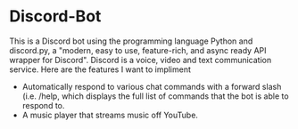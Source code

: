 # Discord-Bot
This is a Discord bot using the programming language Python and discord.py, a "modern, easy to use, feature-rich, and async ready API wrapper for Discord". Discord is a voice, video and text communication service.
Here are the features I want to impliment
- Automatically respond to various chat commands with a forward slash (i.e. /help, which displays the full list of commands that the bot is able to respond to.
- A music player that streams music off YouTube.
